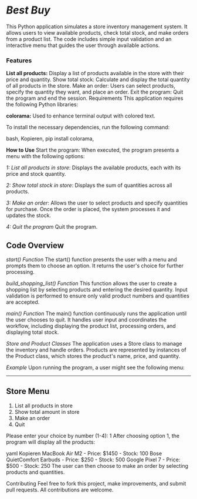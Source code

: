 # *Best Buy*

This Python application simulates a store inventory management system. 
It allows users to view available products, check total stock, and make orders from a product list. The code includes simple input validation and an interactive menu that guides the user through available actions.

### Features
**List all products:** 
Display a list of products available in the store with their price and quantity.
Show total stock: Calculate and display the total quantity of all products in the store.
Make an order: Users can select products, specify the quantity they want, and place an order.
Exit the program: Quit the program and end the session.
Requirements
This application requires the following Python libraries:

**colorama:** 
Used to enhance terminal output with colored text.

To install the necessary dependencies, run the following command:

bash, 
Kopieren, 
pip install colorama, 

**How to Use**
Start the program: 
When executed, the program presents a menu with the following options:

*1: List all products in store*: 
Displays the available products, each with its price and stock quantity.

*2: Show total stock in store*:
Displays the sum of quantities across all products.

*3: Make an order*:
Allows the user to select products and specify quantities for purchase. 
Once the order is placed, the system processes it and updates the stock.

*4: Quit the program*
Quit the program.


## Code Overview
*start() Function*
The start() function presents the user with a menu and prompts them to choose an option. It returns the user's choice for further processing.

*build_shopping_list() Function*
This function allows the user to create a shopping list by selecting products and entering the desired quantity. Input validation is performed to ensure only valid product numbers and quantities are accepted.

*main() Function*
The main() function continuously runs the application until the user chooses to quit. It handles user input and coordinates the workflow, including displaying the product list, processing orders, and displaying total stock.

*Store and Product Classes*
The application uses a Store class to manage the inventory and handle orders. Products are represented by instances of the Product class, which stores the product's name, price, and quantity.

*Example*
Upon running the program, a user might see the following menu:

-----------------
Store Menu
-----------------

1. List all products in store
2. Show total amount in store
3. Make an order
4. Quit

Please enter your choice by number (1-4): 1
After choosing option 1, the program will display all the products:

yaml
Kopieren
MacBook Air M2 - Price: $1450 - Stock: 100
Bose QuietComfort Earbuds - Price: $250 - Stock: 500
Google Pixel 7 - Price: $500 - Stock: 250
The user can then choose to make an order by selecting products and quantities.

Contributing
Feel free to fork this project, make improvements, and submit pull requests. All contributions are welcome.
